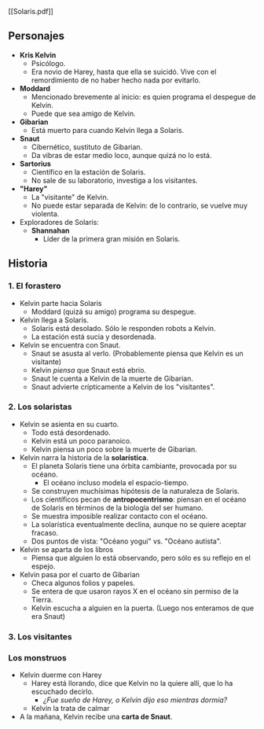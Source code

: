 [[Solaris.pdf]]

## Personajes

- **Kris Kelvin**
	- Psicólogo.
	- Era novio de Harey, hasta que ella se suicidó. Vive con el remordimiento de no haber hecho nada por evitarlo.
- **Moddard**
	- Mencionado brevemente al inicio: es quien programa el despegue de Kelvin.
	- Puede que sea amigo de Kelvin.
- **Gibarian**
	- Está muerto para cuando Kelvin llega a Solaris.
- **Snaut**
	- Cibernético, sustituto de Gibarian.
	- Da vibras de estar medio loco, aunque quizá no lo está.
- **Sartorius**
	- Científico en la estación de Solaris.
	- No sale de su laboratorio, investiga a los visitantes.
- **"Harey"**
	- La "visitante" de Kelvin.
	- No puede estar separada de Kelvin: de lo contrario, se vuelve muy violenta.
- Exploradores de Solaris:
	- **Shannahan**
		- Líder de la primera gran misión en Solaris.

## Historia

### 1. El forastero

- Kelvin parte hacia Solaris
	- Moddard (quizá su amigo) programa su despegue.
- Kelvin llega a Solaris.
	- Solaris está desolado. Sólo le responden robots a Kelvin.
	- La estación está sucia y desordenada.
- Kelvin se encuentra con Snaut.
	- Snaut se asusta al verlo. (Probablemente piensa que Kelvin es un visitante)
	- Kelvin *piensa* que Snaut está ebrio.
	- Snaut le cuenta a Kelvin de la muerte de Gibarian.
	- Snaut advierte crípticamente a Kelvin de los "visitantes".

### 2. Los solaristas

- Kelvin se asienta en su cuarto.
	- Todo está desordenado.
	- Kelvin está un poco paranoico.
	- Kelvin piensa un poco sobre la muerte de Gibarian.
- Kelvin narra la historia de la **solarística**.
	- El planeta Solaris tiene una órbita cambiante, provocada por su océano.
		- El océano incluso modela el espacio-tiempo.
	- Se construyen muchísimas hipótesis de la naturaleza de Solaris.
	- Los científicos pecan de **antropocentrismo**: piensan en el océano de Solaris en términos de la biología del ser humano.
	- Se muestra imposible realizar contacto con el océano.
	- La solarística eventualmente declina, aunque no se quiere aceptar fracaso.
	- Dos puntos de vista: "Océano yogui" vs. "Océano autista".
- Kelvin se aparta de los libros
	- Piensa que alguien lo está observando, pero sólo es su reflejo en el espejo.
- Kelvin pasa por el cuarto de Gibarian
	- Checa algunos folios y papeles.
	- Se entera de que usaron rayos X en el océano sin permiso de la Tierra.
	- Kelvin escucha a alguien en la puerta. (Luego nos enteramos de que era Snaut)

### 3. Los visitantes



### Los monstruos

- Kelvin duerme con Harey
	- Harey está llorando, dice que Kelvin no la quiere allí, que lo ha escuchado decirlo.
		- *¿Fue sueño de Harey, o Kelvin dijo eso mientras dormía?*
	- Kelvin la trata de calmar
- A la mañana, Kelvin recibe una **carta de Snaut**.
